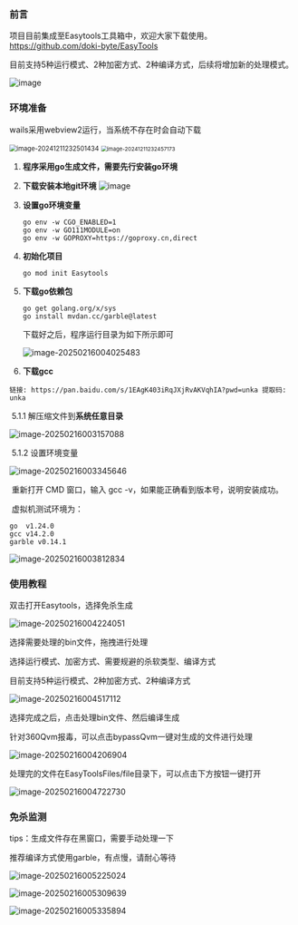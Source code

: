 ### 前言

项目目前集成至Easytools工具箱中，欢迎大家下载使用。
https://github.com/doki-byte/EasyTools

目前支持5种运行模式、2种加密方式、2种编译方式，后续将增加新的处理模式。

![image](https://github.com/user-attachments/assets/6c5d57dc-4b1a-47e3-ba71-69c22a261e19)

### 环境准备

wails采用webview2运行，当系统不存在时会自动下载

<img src="images/image-20241211232501434.png" alt="image-20241211232501434" style="zoom: 80%;" />

<img src="images/image-20241211232457173.png" alt="image-20241211232457173" style="zoom: 67%;" />

1. **程序采用go生成文件，需要先行安装go环境**
2. **下载安装本地git环境**
![image](https://github.com/user-attachments/assets/6ac1cf5e-c5bf-4671-8abc-2e038e2100cf)


3. **设置go环境变量**

   ~~~
   go env -w CGO_ENABLED=1
   go env -w GO111MODULE=on
   go env -w GOPROXY=https://goproxy.cn,direct
   ~~~

4. **初始化项目**

   ~~~
   go mod init Easytools
   ~~~

5. **下载go依赖包**

   ~~~
   go get golang.org/x/sys
   go install mvdan.cc/garble@latest
   ~~~

   下载好之后，程序运行目录为如下所示即可

   ![image-20250216004025483](images/image-20250216004025483.png)

4. **下载gcc**

~~~
链接: https://pan.baidu.com/s/1EAgK403iRqJXjRvAKVqhIA?pwd=unka 提取码: unka
~~~

​	5.1.1 解压缩文件到**系统任意目录**

![image-20250216003157088](images/image-20250216003157088.png)

​	5.1.2 设置环境变量

![image-20250216003345646](images/image-20250216003345646.png)

​	重新打开 CMD 窗口，输入 gcc -v，如果能正确看到版本号，说明安装成功。

​	虚拟机测试环境为：

~~~
go	v1.24.0
gcc	v14.2.0
garble v0.14.1
~~~

![image-20250216003812834](images/image-20250216003812834.png)

### 使用教程

双击打开Easytools，选择免杀生成

![image-20250216004224051](images/image-20250216004224051.png)

选择需要处理的bin文件，拖拽进行处理

选择运行模式、加密方式、需要规避的杀软类型、编译方式

目前支持5种运行模式、2种加密方式、2种编译方式

![image-20250216004517112](images/image-20250216004517112.png)

选择完成之后，点击处理bin文件、然后编译生成

针对360Qvm报毒，可以点击bypassQvm一键对生成的文件进行处理

![image-20250216004206904](images/image-20250216004206904.png)

处理完的文件在EasyToolsFiles/file目录下，可以点击下方按钮一键打开

![image-20250216004722730](images/image-20250216004722730.png)

### 免杀监测

tips：生成文件存在黑窗口，需要手动处理一下

推荐编译方式使用garble，有点慢，请耐心等待

![image-20250216005225024](images/image-20250216005225024.png)

![image-20250216005309639](images/image-20250216005309639.png)

![image-20250216005335894](images/image-20250216005335894.png)
